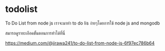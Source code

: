 # todolist

To Do List from node js
เราจะมาทำ to do lis ง่ายๆโดยการใช้ node js and mongodb

สมารถดูรายะเอีอดขั้นตอนการทำได้ที่นี่

https://medium.com/@jirawa241/to-do-list-from-node-js-6f97ec786b64
